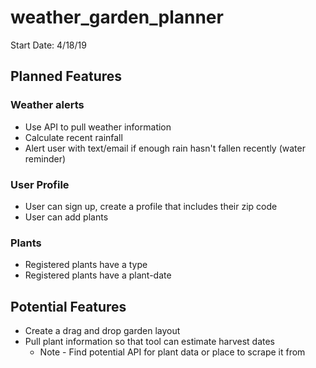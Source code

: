 # weather_garden_planner
Start Date: 4/18/19

## Planned Features

### Weather alerts
* Use API to pull weather information
* Calculate recent rainfall
* Alert user with text/email if enough rain hasn't fallen recently (water reminder)

### User Profile
* User can sign up, create a profile that includes their zip code
* User can add plants

### Plants
* Registered plants have a type
* Registered plants have a plant-date

## Potential Features
* Create a drag and drop garden layout
* Pull plant information so that tool can estimate harvest dates
  * Note - Find potential API for plant data or place to scrape it from
